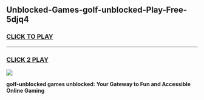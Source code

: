 
## Unblocked-Games-golf-unblocked-Play-Free-5djq4
<h3>
<a href="https://premium76.site?title=golf-unblocked&ref=10A">CLICK TO PLAY</a></h3>
<hr>

<h3>
<a href="https://premium76.site?title=golf-unblocked&ref=10A">CLICK 2 PLAY</a>
  
</h3>

<a href="https://premium76.site?title=golf-unblocked&ref=10A"><img src="https://clearcache.store/games.png"></a>


**golf-unblocked games unblocked: Your Gateway to Fun and Accessible Online Gaming**
